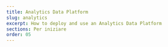 ```yaml
---
title: Analytics Data Platform
slug: analytics
excerpt: How to deploy and use an Analytics Data Platform
sections: Per iniziare
order: 05
---
```

